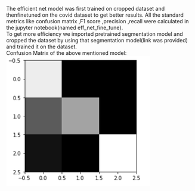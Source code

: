 
The efficient net model was first trained on cropped dataset and thenfinetuned on the covid dataset to get better results.
All the standard metrics like confusion matrix ,F1 score ,precision ,recall were calculated in the jupyter notebook(named eff_net_fine_tune).<br/>
To get more efficiency we imported pretrained segmentation model and cropped the dataset by using that segmentation model(link was provided) and trained it on the dataset. <br/>
Confusion Matrix of the above mentioned model:
!["confusion matrix"](https://github.com/mano3-1/CovidNet/blob/master/jupyter_notebooks_for_training/images/cm.PNG)

